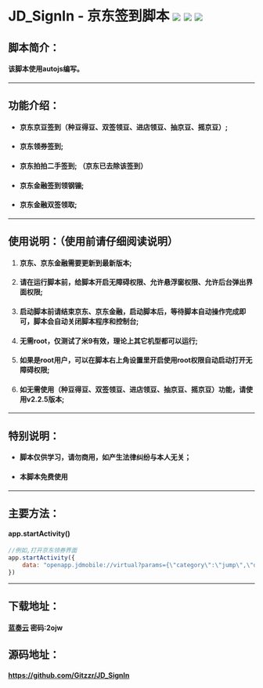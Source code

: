 # JD_SignIn - 京东签到脚本 ![](https://img.shields.io/badge/version-v2.3.1-green) ![](https://img.shields.io/badge/author-zzr-blue) ![](https://img.shields.io/badge/update-20201119-informational)

## 脚本简介：

#### 该脚本使用autojs编写。

------

## 功能介绍：

- #### 京东京豆签到（种豆得豆、双签领豆、进店领豆、抽京豆、摇京豆）;
- #### 京东领券签到;
- #### 京东拍拍二手签到; （京东已去除该签到）
- #### 京东金融签到领钢镚;
- #### 京东金融双签领取;
  
------

## 使用说明：（使用前请仔细阅读说明）

1.  #### 京东、京东金融需要更新到最新版本;

2. #### 请在运行脚本前，给脚本开启无障碍权限、允许悬浮窗权限、允许后台弹出界面权限;

3. #### 启动脚本前请结束京东、京东金融，启动脚本后，等待脚本自动操作完成即可，脚本会自动关闭脚本程序和控制台;
   
4. #### 无需root，仅测试了米9有效，理论上其它机型都可以运行;

5. #### 如果是root用户，可以在脚本右上角设置里开启使用root权限自动启动打开无障碍权限;
   
6. #### 如无需使用（种豆得豆、双签领豆、进店领豆、抽京豆、摇京豆）功能，请使用v2.2.5版本;

------

## 特别说明：

- #### 脚本仅供学习，请勿商用，如产生法律纠纷与本人无关；
  
- #### 本脚本免费使用

------

## 主要方法：

#### app.startActivity()

```javascript
//例如,打开京东领券界面
app.startActivity({
	data: "openapp.jdmobile://virtual?params={\"category\":\"jump\",\"des\":\"couponCenter\"}"
})
```

------

## 下载地址：

#### [蓝奏云](https://www.lanzoui.com/b00o0wbtc) 密码:2ojw

## 源码地址：

#### https://github.com/Gitzzr/JD_SignIn

  

